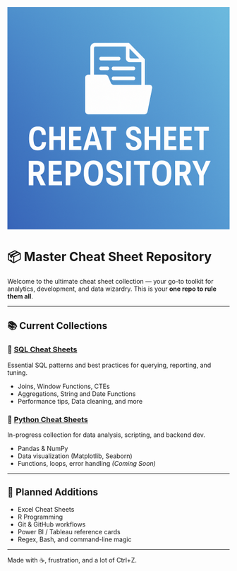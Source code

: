 <p align="center">
  <img src="./cheat-sheet-repo-banner.png" alt="Cheat Sheet Repository" />
</p>

# 📦 Master Cheat Sheet Repository

Welcome to the ultimate cheat sheet collection — your go-to toolkit for analytics, development, and data wizardry. This is your **one repo to rule them all**.

---

## 📚 Current Collections

### 🐘 [SQL Cheat Sheets](./sql-cheat-sheets)
Essential SQL patterns and best practices for querying, reporting, and tuning.
- Joins, Window Functions, CTEs
- Aggregations, String and Date Functions
- Performance tips, Data cleaning, and more

### 🐍 [Python Cheat Sheets](./python-cheat-sheets)
In-progress collection for data analysis, scripting, and backend dev.
- Pandas & NumPy
- Data visualization (Matplotlib, Seaborn)
- Functions, loops, error handling
*(Coming Soon)*

---

## 🚀 Planned Additions
- Excel Cheat Sheets
- R Programming
- Git & GitHub workflows
- Power BI / Tableau reference cards
- Regex, Bash, and command-line magic

---

Made with ☕, frustration, and a lot of Ctrl+Z.
